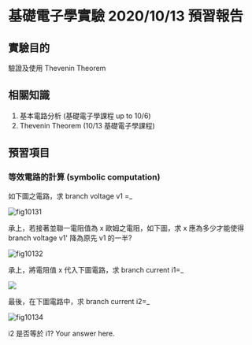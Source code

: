 # 基礎電子學實驗 2020/10/13  預習報告

## 實驗目的

驗證及使用 Thevenin Theorem 

## 相關知識

1. 基本電路分析 (基礎電子學課程 up to 10/6)
2. Thevenin Theorem (10/13 基礎電子學課程)

## 預習項目

### 等效電路的計算 (symbolic computation)

如下圖之電路，求 branch voltage v1 =_

![fig10131](/home/cw/Desktop/CSU0008/fig10131.png)

承上，若接著並聯一電阻值為 x 歐姆之電阻，如下圖，求 x 應為多少才能使得 branch voltage v1' 降為原先 v1 的一半?

![fig10132](/home/cw/Desktop/CSU0008/fig10132.png)

承上，將電阻值 x 代入下圖電路，求 branch current i1=_

![](/home/cw/Desktop/CSU0008/fig10133.png)

最後，在下圖電路中，求 branch current i2=_

![fig10134](/home/cw/Desktop/CSU0008/fig10134.png)

i2 是否等於 i1? Your answer here.


